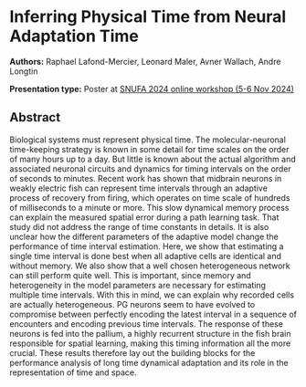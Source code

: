 # Inferring Physical Time from Neural Adaptation Time

**Authors:** Raphael Lafond-Mercier, Leonard Maler, Avner Wallach, Andre Longtin
                           


**Presentation type:** Poster at [SNUFA 2024 online workshop (5-6 Nov 2024)](https://snufa.net/2024)

## Abstract

Biological systems must represent physical time. The molecular-neuronal time-keeping strategy is known in some detail for time scales on the order of many hours up to a day. But little is known about the actual algorithm and associated neuronal circuits and dynamics for timing intervals on the order of seconds to minutes. Recent work has shown that midbrain neurons in weakly electric fish can represent time intervals through an adaptive process of recovery from firing, which operates on time scale of hundreds of milliseconds to a minute or more. This slow dynamical memory process can explain the measured spatial error during a path learning task. That study did not address the range of time constants in details. It is also unclear how the different parameters of the adaptive model change the performance of time interval estimation. Here, we show that estimating a single time interval is done best when all adaptive cells are identical and without memory. We also show that a well chosen heterogeneous network can still perform quite well. This is important, since memory and heterogeneity in the model parameters are necessary for estimating multiple time intervals. With this in mind, we can explain why recorded cells are actually heterogeneous. PG neurons seem to have evolved to compromise between perfectly encoding the latest interval in a sequence of encounters and encoding previous time intervals. The response of these neurons is fed into the pallium, a highly recurrent structure in the fish brain responsible for spatial learning, making this timing information all the more crucial. These results therefore lay out the building blocks for the performance analysis of long time dynamical adaptation and its role in the representation of time and space.